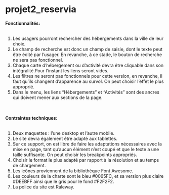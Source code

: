# projet2_reservia

**Fonctionnalités:**</br>
</br>
1. Les usagers pourront rechercher des hébergements dans la ville de leur choix. </br>
2. Le champ de recherche est donc un champ de saisie, dont le texte peut être édité par l’usager. En revanche, à ce stade, le bouton de recherche ne sera pas fonctionnel.</br>
3. Chaque carte d’hébergement ou d’activité devra être cliquable dans son intégralité.Pour l’instant les liens seront vides.</br>
4. Les filtres ne seront pas fonctionnels pour cette version, en revanche, il faut qu’ils changent d’apparence au survol. On peut choisir l’effet le plus approprié.</br>
5. Dans le menu, les liens “Hébergements” et “Activités” sont des ancres qui doivent mener aux sections de la page.</br>
</br></br>

**Contraintes techniques:**</br>
</br>
1. Deux maquettes : l’une desktop et l’autre mobile.</br>
2. Le site devra également être adapté aux tablettes.</br> 
3. Sur ce support, on est libre de faire les adaptations nécessaires avec la mise en page, tant qu’aucun élément n’est coupé et que le texte a une taille suffisante. On peut choisir les breakpoints appropriés.</br>
4. Choisir le format le plus adapté par rapport à la résolution et au temps de chargement.</br>
5. Les icônes proviennent de la bibliothèque Font Awesome.</br> 
6. Les couleurs de la charte sont le bleu #0065FC, et sa version plus claire #DEEBFF ainsi que le gris pour le fond #F2F2F2.</br>
7. La police du site est Raleway.</br> 
</br>
